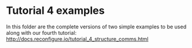 # Tutorial 4 examples
In this folder are the complete versions of two simple examples to be used along with our fourth tutorial: http://docs.reconfigure.io/tutorial_4_structure_comms.html
